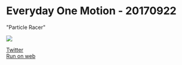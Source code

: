 # Everyday One Motion - 20170922  

"Particle Racer"  

![](https://i.imgur.com/elRk0li.gif)  

[Twitter](https://twitter.com/motions_work/status/910931550102884352)  
[Run on web](http://fms-cat-eom.github.io/20170922/dist)  
